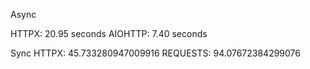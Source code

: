 Async

HTTPX: 20.95 seconds
AIOHTTP: 7.40 seconds

Sync
HTTPX:  45.733280947009916
REQUESTS:  94.07672384299076
